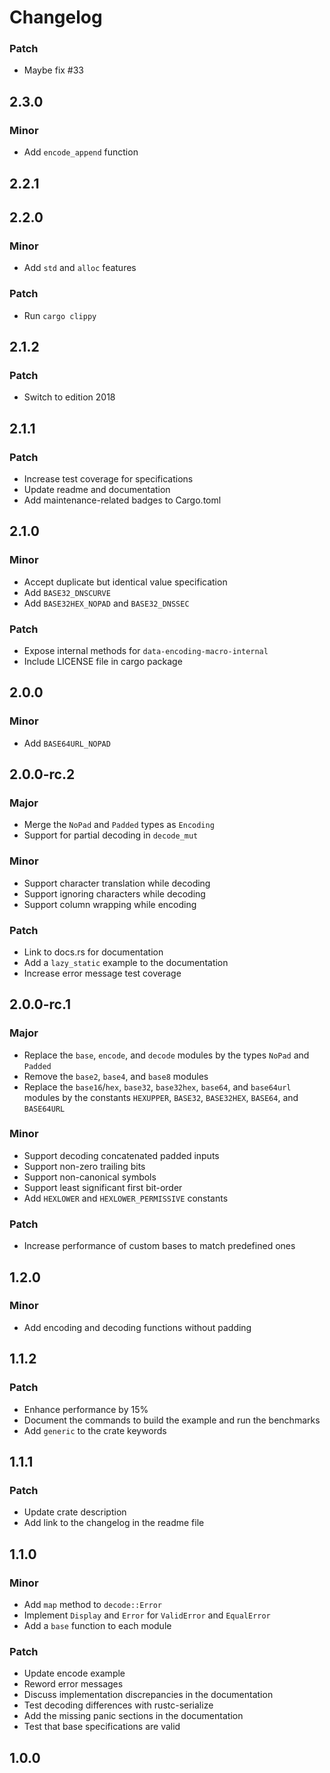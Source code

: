 # Changelog

### Patch

- Maybe fix #33

## 2.3.0

### Minor

- Add `encode_append` function

## 2.2.1

## 2.2.0

### Minor

- Add `std` and `alloc` features

### Patch

- Run `cargo clippy`

## 2.1.2

### Patch

- Switch to edition 2018

## 2.1.1

### Patch

- Increase test coverage for specifications
- Update readme and documentation
- Add maintenance-related badges to Cargo.toml

## 2.1.0

### Minor

- Accept duplicate but identical value specification
- Add `BASE32_DNSCURVE`
- Add `BASE32HEX_NOPAD` and `BASE32_DNSSEC`

### Patch

- Expose internal methods for `data-encoding-macro-internal`
- Include LICENSE file in cargo package

## 2.0.0

### Minor

- Add `BASE64URL_NOPAD`

## 2.0.0-rc.2

### Major

- Merge the `NoPad` and `Padded` types as `Encoding`
- Support for partial decoding in `decode_mut`

### Minor

- Support character translation while decoding
- Support ignoring characters while decoding
- Support column wrapping while encoding

### Patch

- Link to docs.rs for documentation
- Add a `lazy_static` example to the documentation
- Increase error message test coverage

## 2.0.0-rc.1

### Major

- Replace the `base`, `encode`, and `decode` modules by the types `NoPad` and
  `Padded`
- Remove the `base2`, `base4`, and `base8` modules
- Replace the `base16`/`hex`, `base32`, `base32hex`, `base64`, and `base64url`
  modules by the constants `HEXUPPER`, `BASE32`, `BASE32HEX`, `BASE64`, and
  `BASE64URL`

### Minor

- Support decoding concatenated padded inputs
- Support non-zero trailing bits
- Support non-canonical symbols
- Support least significant first bit-order
- Add `HEXLOWER` and `HEXLOWER_PERMISSIVE` constants

### Patch

- Increase performance of custom bases to match predefined ones

## 1.2.0

### Minor

- Add encoding and decoding functions without padding

## 1.1.2

### Patch

- Enhance performance by 15%
- Document the commands to build the example and run the benchmarks
- Add `generic` to the crate keywords

## 1.1.1

### Patch

- Update crate description
- Add link to the changelog in the readme file

## 1.1.0

### Minor

- Add `map` method to `decode::Error`
- Implement `Display` and `Error` for `ValidError` and `EqualError`
- Add a `base` function to each module

### Patch

- Update encode example
- Reword error messages
- Discuss implementation discrepancies in the documentation
- Test decoding differences with rustc-serialize
- Add the missing panic sections in the documentation
- Test that base specifications are valid

## 1.0.0
